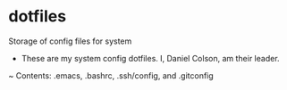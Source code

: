 dotfiles
========

Storage of config files for system

- These are my system config dotfiles. I, Daniel Colson, am their leader.

~ Contents: .emacs, .bashrc, .ssh/config, and .gitconfig
